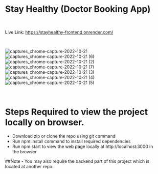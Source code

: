 # Stay Healthy (Doctor Booking App)

<br>

Live Link: https://stayhealthy-frontend.onrender.com/

<br>

![captures_chrome-capture-2022-10-21](https://user-images.githubusercontent.com/64298475/202921663-484c0349-debe-4fe5-abba-081c54464dd2.png)
![captures_chrome-capture-2022-10-21 (6)](https://user-images.githubusercontent.com/64298475/202921806-f238b647-656f-44c2-82b0-e364f720615e.png)
![captures_chrome-capture-2022-10-21 (2)](https://user-images.githubusercontent.com/64298475/202921672-65782c92-61c0-4655-84e5-c54aa994a316.png)
![captures_chrome-capture-2022-10-21 (7)](https://user-images.githubusercontent.com/64298475/202921837-e12a002b-d84e-4d49-b509-62727d00ffd3.png)
![captures_chrome-capture-2022-10-21 (3)](https://user-images.githubusercontent.com/64298475/202921676-b9ed49f2-430c-45c4-86cb-c682997a83a5.png)
![captures_chrome-capture-2022-10-21 (4)](https://user-images.githubusercontent.com/64298475/202921679-8a63f09c-166e-4e66-89b0-fa8cc17c78bd.png)
![captures_chrome-capture-2022-10-21 (5)](https://user-images.githubusercontent.com/64298475/202921685-7b954e26-1b06-4de3-94b9-9f8a23271357.png)

<br>

# Steps Required to view the project locally on browser.
- Download zip or clone the repo using git command
- Run npm install command to install required dependencies
- Run npm start to view the web page locally at  http://localhost:3000 in the browser

##Note - You may also require the backend part of this project which is located at another repo.
